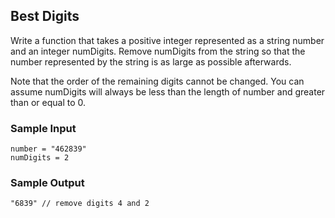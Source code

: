 
## Best Digits

Write a function that takes a positive integer represented as a string
number and an integer numDigits.
Remove numDigits from the string so that the number represented
by the string is as large as possible afterwards.

Note that the order of the remaining digits cannot be changed. You can assume
numDigits will always be less than the length of number
and greater than or equal to 0.

### Sample Input
```
number = "462839"
numDigits = 2
```

### Sample Output
```
"6839" // remove digits 4 and 2
```
